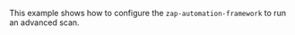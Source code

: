 <!--
SPDX-FileCopyrightText: the secureCodeBox authors

SPDX-License-Identifier: Apache-2.0
-->

This example shows how to configure the `zap-automation-framework` to run an advanced scan.
